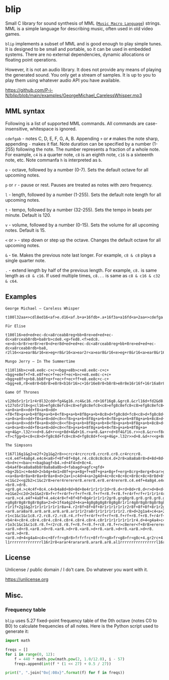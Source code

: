 # blip
Small C library for sound synthesis of MML ([`Music Macro Language`](https://en.wikipedia.org/wiki/Music_Macro_Language)) strings. MML is a simple language for describing music, often used in old video games.

`blip` implements a subset of MML and is good enough to play simple tunes. It is designed to be small and portable, so it can be used in embedded systems. There are no external dependencies, dynamic allocations or floating point operations.

However, it is not an audio library. It does not provide any means of playing the generated sound. You only get a stream of samples. It is up to you to play them using whatever audio API you have available.

https://github.com/P-i-N/blip/blob/main/examples/GeorgeMichael_CarelessWhisper.mp3

## MML syntax
Following is a list of supported MML commands. All commands are case-insensitive, whitespace is ignored.

`cdefgab` - notes C, D, E, F, G, A, B. Appending `+` or `#` makes the note sharp, appending `-` makes it flat. Note duration can be specified by a number (1-255) following the note. The number represents a fraction of a whole note. For example, `c4` is a quarter note, `c8` is an eighth note, `c16` is a sixteenth note, etc. Note commanfa `h` is interpreted as `b`.

`o` - octave, followed by a number (0-7). Sets the default octave for all upcoming notes.

`p` or `r` - pause or rest. Pauses are treated as notes with zero frequency.

`l` - length, followed by a number (1-255). Sets the default note length for all upcoming notes.

`t` - tempo, followed by a number (32-255). Sets the tempo in beats per minute. Default is 120.

`v` - volume, followed by a number (0-15). Sets the volume for all upcoming notes. Default is 15.

`<` or `>` - step down or step up the octave. Changes the default octave for all upcoming notes.

`&` - tie. Makes the previous note last longer. For example, `c8 & c8` plays a single quarter note.

`.` - extend length by half of the previous length. For example, `c8.` is same length as `c8 & c16`. If used multiple times, `c8...` is same as `c8 & c16 & c32 & c64`.

## Examples

`George Michael – Careless Whisper`
```
t100l32aa+>cdl8ed16<af>e.d16<af.b+a+16fdb+.a+16f3a+a16fd<a+2aa+>cdefga
```

`Für Elise`
```
t100l16>ed+ed+ec-dc<a8rceab8reg+bb+8re>ed+ed+ec-dc<a8rceab8rdb+ba8rb>cde8.<g>fed8.<f>edc8.<e>dc<br8r>er8r>er8<d+er8d+ed+ed+ec-dc<a8rceab8reg+bb+8re>ed+ed+ec-dc<a8rceab8rdb+ba8,
r2l16<<a>ear8&r16<e>eg+r8&r16<a>ear2r<a>ear8&r16<e>eg+r8&r16<a>ear8&r16cgb+r8&r16<g>gbr8&r16<a>ear8&r16<e>e>eere>eerd+er8d+er2r<<<a>ear8&r16<e>eg+r8&r16<a>ear2r<a>ear8&r16<e>eg+r8&r16<a8
```

`Mungo Jerry – In The Summertime`
```
t110l16b>c+e8.ee8c-c+c+<bgg+e8b>c+e8.ee8c-c+c+<bgg+e8ef+f+8.e8f+ec+f+ec+f+ec+b>c+e8.ee8c-c+c+<bgg+e8f+g+b8.bb8f+g+f+ec+f+ec+ff+e8.ee8c+c-c+<bgg+e8,r8<e8r8<b8r8>e8r8<b16r16>c+16r16e8r8<b8r8>e8r8e16r16f+16r16a8r8e8r8<a8r8a16r16>c+16r16e8r8<b8r8>e8r8<b16r16>e16r16<b8r8>f+8r8<a8r8>e16r16<b16r16>e8r8<b8r8>e8<b8e8
```

`Game Of Thrones`
```
v120o5r1r1r1r4r8l32cdd+fg4&g16.rc4&c16.rd+16f16g8.&grc8.&crl16d+fd2&d8.r2r4rf4&f.r32<a+4&a+.r32>d+df8.&f32r32<a+4&a+.r32>d+dc2&cr2r8r16l32cdd+fg4&g16.rc4&c16.rd+16f16g8.&grc8.&crl16d+fd2&d8.r2r4rf4&f.r32<a+4&a+.r32>d+df8.&f32r32<a+4&a+.r32>d+dc4.&cr2r4r8r16>d+4&d+.r32<g4&g.r32>cdd+8.l32&d+r<g8.&grl16>cd<a+4.&a+r8r16l32dd+dcd8g8&grl16aa+8>c8d8d4&d.r32<f4&f.r32b+a+>d8.&d32r32<f4&f.r32b+a+g+2&g+r2r4r>d+4&d+.r32<g4&g.r32>cdd+8.l32&d+r<g8.&grl16>cd<a+4.&a+r8r16a8g4.&gr8r16a+>d+d4&d.r32<f4&f.l32ra+8.&a+rb+8a+8.&a+rf8g4.&l16gr1rb+8d+8g+a+b+8d+8g+b+a+8d+8gg+a+d+8g8a+g+8c8fgg+8c8fg+g8>c8d+fg8c8d+f<g+8.&g+32r32>cdd+8<g+8>dd+d+4&d+.r32f4&f.r32g4.&gr1rc8<d+8g+a+b+8d+8g+b+a+8d+8gg+a+8d+8ga+g+8c8fgg+8c8fg+g8>c8d+fg8c8d+f<g+8.&g+32r32>cdd+8<g+8>dd+d+8.&d+32r16r32ff8f8&f32r32fc8<<g8g+a+b+8g8g+a+b+8g8g+a+1&a+8r>>b+8g8g+a+b+8g8g+a+b+8g8g+a+1&a+8,
v127o5r2l8<g<cl16>efg8c8efc8<c8>efg8c8efc8<c8>efg8c8efc8<c8>efg8c8efc8<c8>d+fg8c8d+fc8<c8>d+fg8c8d+f<g8<g8>a+>cd8<g8a+b+g8<g8>a+>cd8<g8a+b+a+8<a+8>>dd+f8<a+8>dd+<a+8<a+8>>dd+f8<a+8>dd+<f8<f8>g+a+b+8f8g+a+b+8<f8>g+a+b+8f8g+a+b+8c8>d+fg8c8d+fc8<c8>d+fg8c8d+f<g8<g8>a+>cd8<g8a+b+g8<g8>a+>cd8<g8a+b+a+8<a+8>>dd+f8<a+8>dd+<a+8<a+8>>dd+f8<a+8>dd+c8<<f8>g+a+b+8f8g+a+b+8<f8>g+a+b+8f8g+a+b+8c8>d+fg8c8d+fc8<c8>d+fg8c8d+f<g8<g8>a+>cd8<g8a+b+g8<g8>a+>cd8<g8a+b+a+8<a+8>>dd+f8<a+8>dd+<a+8<a+8>>dd+f8<a+8>dd+c8<<f8>g+a+b+8f8g+a+b+8<f8>g+a+b+8f8g+a+b+8c8>d+fg8c8d+fc8<c8>d+fg8c8d+f<g8<g8>a+>cd8<g8a+b+g8<g8>a+>cd8<g8a+b+a+8<a+8>>dd+f8<a+8>dd+<a+8<a+8>>dd+f8<a+8>dd+c8<<f8>g+a+b+8f8g+a+b+8<f8>g+a+b+8f8g+a+<g+4&g+.l32r>>d+8.&d+r<<g+8d+4&d+16.r>a+8.&a+r<d+8f4&f16.r>>c8.&cr<<f8c4&c16.r>>g8.&gr<<c8g+4&g+16.r>>d+8.&d+r<<g+8l16>d+a+>d+fga+<f>cfgg+b+c8<c8>d+fg8c8d+fc8<c8>d+fg8c8d+f<<g+4&g+.l32r>>d+8.&d+r<<g+8d+4&d+16.r>a+8.&a+r<d+8f4&f16.r>>c8.&cr<<f8c4&c16.r>>g8.&gr<<c8g+4&g+16.r>>d+8.&d+r<<g+8g+8&g+r>>d+8&d+r<<g8&gr>>d8&drl8<<c>gl16>d+fg8c8d+fg8c8d+f1&f8r<<c1
```

`The Simpsons`
```
t167l16g1&g2<e2f+2g1&g2r8>>crcr4rcrcrcr8.crcr8.cr8.cr4rcrcr8.<c4.e4f+4a8g4.e4c4<a8>f+8f+8f+8g4.r4.c8c8c8c8c4.d+2r8<a8a8a8r8>d+8d+8d+8d+8d+4d+8<ba+b>c+d+c+d+ff+ff+g+ag+ab>fd+c+<b>d+c+<ba>c+<bagbagf<b4.>d+4f4>d+8c+4.<b4a4f8<a8a8a8b8r8a8a8a8b>d+fabagd+agfc+gfd+<bg+2b1>c+4e4d+2<b4g+4e1>d8f+g+a+8g+f+e8f+g+a+8g+f+erg+8crg+8erg+8<ar>g+8c4.e4f+4a8g4.e4e4e8c8c8c8c4b8e8f+8g8f+8e8<b8>c4.e4f+4a8g4.e4c4>c8d+8c8d8c8r8<c+r8.c+rc+8c+r8.c+rd+8c+rg8c+ra8c+r>>c8<<c+r<b4.>d+4f4g+8f+4.d+4<b4g+8b8b8b8b4>c+4<b8b8>d8d+4f8f+8b8a1&a8r8a8b8b8>e8b8a8g8a8g8f+8e8a8g8f+8e8d8e8f+8d8e8.d+8e2&e8.<<a+8a+8r8a+8r8a+8r8a+8>d+2a+1>c4d+4<a+2g4d+4c+8c+8c+8c+8r8c+8c+8r8d+8fga8gfd+8fga8r8<d+8fga8gfd+8fga8r4>c+8r8c+8r8c+8r8c+8d+dd+fgfgaa+>cc+d+gfd+c<c+4.f4g4a+8g+4.f4c+4g8c+8c+8c+8c+8r8c+8c+8c+8r8c+8c+8c+8c+8g+4.c+8c+8c+8c+8,
>c1&c2<<g2b2>c1&c2r8>erer4rererer8.erer8.er8.er4rerer8.c4.e4f+4a8g4.e4c4<a8r1r8e8e8e8e8e4.f+2r8<b8b8b8r8>f8f8f8f8f4f8r1r1r1r1c+8c+8c+8d+8r8<b8b8b8r1b2>c+1e4g+4f+2d+4<b4g+1>e8r2.r8>dr8.<br8.>dr8.<gr8.g4.>c4c4f+8c4.c4<b4a8d+8d+8d+8e4r1r1r1r2d+r8.d+rd+8d+r8.d+r>d+8<d+r>g8<d+r>a8<d+r8.d+rb4.>d+4f4g+8f+4.d+4<b4g+8d8d8d8d+4r1r2r8>b8a2&a8r8a8b8b8g8r1r2.r8f+8.e8f+8.r2<e8e8r8e8r8e8r8e8g2>c+1d+4f4d+2<a+4g4d+8d+8d+8d+8r8d+8d+8r1r1r4d+8r8d+8r8d+8r8d+8r1g+4.>c+4c+4g8c+4.c+4<g+4a+8f8f8f8f8r8f8f8f8r8f8f8f8f8b4.f8f8f8f8,
>e1&e2<c2d+2e1&e2r8>f+rf+r4rf+rf+rf+r8.f+rf+r8.f+r8.f+r4rf+rf+r1r1r1r4r<f+8f+8f+8g8g4.b2r8d+8d+8d+8r8f+8f+8f+8f+8f+4f+8r1r1r1r1r2r8d+8d+8d+8r1e2e1f+4a+4g+2e4e4<a+1r1>>er8.cr8.er8.<ar8.>c4.e4f+4a8f+4.e4c4r8<f+8f+8f+8g4r1r1r1r2gr8.grg8gr8.gr8.gr8.gr8.gr8.gr1r1rf8f8f8f+4r1r1r2.r8>>c8r1r2.r8<g8.f+8g2&g8.<g8g8r8g8r8g8r8g8a+2>d+1f4a4g2d+4<a+4g8g8g8g8r8g8g8r1r1r4g8r8g8r8g8r8g8r1>c+4.f4g4a+8g+4.f4c+4r8<g8g8g8g+8r8g8g8g+8r8g8g8g8g+8r4.g8g8g8g+8,
r1r1f+2g1&g2r1r1r1r1r1r1r8a+4.r2r8f+8f+8f+8r1r1r1r1r1r2r8f+8f+8f+8r1r2g+1a+4>c+4<b2g+4r1r1r1r1r4>g4.r1r1r1r1r2.<ar8.ara8ar8.ar8.ar8.ar8.ar8.ar1r1r2ra8r1r1r1r1r1r1r2.r8>d+2g1a4>c4<a+2g4d+4<a8a8a8a8r8a8a8r1r1r4a8r8a8r8a8r8a8r1r1r1r1r1>c+8c+8c+8c+8,
r1<c1&c1&c1c8.r2.rc8.r2.rc8.r4.rf+rf+r4rf+rf+rf+r8.f+rf+r8.f+r8.f+r4rf+rf+r4rf+rf+rf+r1r<b4.r2r8b4.r2r8b4.r2r8b4.r2.>frfr4rfrfrfr8.frfr8.fr8.fr1r1r1r1r1r1r1r1r4rf+rf+r4rf+rf+rf+r8.f+rf+r8.f+r8.f+r1r1r1r1r8.d+r4.rd+r4.rd+r4.rd+r2rfrfr4rfrfrfr8.frfr8.fr8.fr1r1r1r8.<b4r4>c8r4.c8r4.c8r4.c8r4.c8r4.c8r4.c8r4.c8r1r1r1r1r1r1r1r4.d+4<g4a4>c4r8grgr4rgrgrgr8.grgr8.gr8.gr8.c+4.r2r8c+4.r2r8c+8c+8c+8c+8,
r1o3c1&c1&c1c8.r8.f+r2rc8.r8.f+r8.f+r8.f+rc8.r8.f+r>c8erer<f+8r8>erererc8erer<f+8>er<f+8>er<f+8>c8erer<f+8r8>erererc8r4<f+8r8f+8r8f+8<b4.>f8r2<b4.>f8r8f8r8f8<b4.>f8r2<b4.>f8r8f8r8f8b8>d+rd+r<f8r8>d+rd+rd+r<b8>d+rd+r<f8>d+r<f8>d+r<f8b4.f8r2b4.f8r8f8r8f8erbrer<a+r>erbrer<a+r>erbrer<a+r>erbrer<a+r>erbrer<a+r>erbrer<a+r>erbrer<a+r>erbrer<a+r>er8.>g+rf+edref+g+rf+e<er8.a+r8.er8.a+r8.>c8erer<f+8r8>erererc8erer<f+8>er<f+8>er<f+8>f+8f+8f+8g2&g8<g2r1r1r2d+r8.ar8.d+r8.ar8.d+r8.ar8.d+r8.ar8.b8>d+rd+r<f8r8>d+rd+rd+r<b8>d+rd+r<f8>d+r<f8>d+r<f8b4.f8r2b4.f8r8f8r8f8b4.f8r4f4<b4r8>l8fcrgrcrgrcrgrcrgrcrgrcrgrcrgrcrgrl16d+ra+rd+r<ar>d+ra+rd+r<ar>d+ra+rd+r<ar>d+ra+rd+r<ar>d+ra+rd+r<ar>d+ra+rd+r<ar>d+r8.<ar8.>d+r8.<ar8.>d+r8.<ar8.>d+r8.<ar8.>d+r8.<ar8.>d+r8.<ar8.>d+r8.<ar8.>d+r8.<ar8.>d+4<g4a4>c4>c+8frfr<g8r8>frfrfrc+8frfr<g8>fr<g8>fr<g8c+4.gr2rc+4.gr8.gr4rc+8c+8c+8c+8,
l1rrrrrrrrrrrrrrl16r2r8<arar4rararar8.arar8.ar8.al1rrrrrrrrrrrrrrrrl16r4rf+rf+r4rf+rf+rf+r8.f+rf+r8.f+r8.f+
```

## License
Unlicense / public domain / I do't care. Do whatever you want with it.

https://unlicense.org

## Misc.

### Frequency table
`blip` uses 5.27 fixed-point frequency table of the 0th octave (notes C0 to B0) to calculate frequencies of all notes. Here is the Python script used to generate it:

```python
import math

freqs = []
for i in range(0, 12):
    f = 440 * math.pow(math.pow(2, 1.0/12.0), i - 57)
    freqs.append(int(f * (1 << 27) + 0.5 / 27))

print(", ".join("0x{:08x}".format(f) for f in freqs))
```
